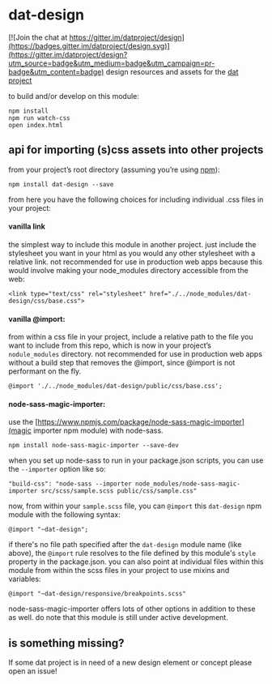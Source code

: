 # dat-design

[![Join the chat at https://gitter.im/datproject/design](https://badges.gitter.im/datproject/design.svg)](https://gitter.im/datproject/design?utm_source=badge&utm_medium=badge&utm_campaign=pr-badge&utm_content=badge)
design resources and assets for the [dat project](http://dat-data.com)

to build and/or develop on this module:
```
npm install
npm run watch-css
open index.html
```

## <a name="dat-design-api"></a>api for importing (s)css assets into other projects
from your project’s root directory (assuming you’re using [npm](http://npmjs.com)):
```
npm install dat-design --save
```
from here you have the following choices for including individual .css files in your project:

#### vanilla link
the simplest way to include this module in another project. just include the stylesheet you want in your html as you would any other stylesheet with a relative link. not recommended for use in production web apps because this would involve making your node_modules directory accessible from the web:
```
<link type="text/css" rel="stylesheet" href="./../node_modules/dat-design/css/base.css">
```
#### vanilla @import:
from within a css file in your project, include a relative path to the file you want to include from this repo, which is now in your project’s `nodule_modules` directory. not recommended for use in production web apps without a build step that removes the @import, since @import is not performant on the fly.
```
@import './../node_modules/dat-design/public/css/base.css';
```
#### node-sass-magic-importer:
use the [https://www.npmjs.com/package/node-sass-magic-importer](magic importer npm module) with node-sass.
```
npm install node-sass-magic-importer --save-dev
```
when you set up node-sass to run in your package.json scripts, you can use the `--importer` option like so:
```
"build-css": "node-sass --importer node_modules/node-sass-magic-importer src/scss/sample.scss public/css/sample.css"
```
now, from within your `sample.scss` file, you can `@import` this `dat-design` npm module with the following syntax:
```
@import "~dat-design";
```
if there's no file path specified after the `dat-design` module name (like above), the `@import` rule resolves to the file defined by this module's `style` property in the package.json. you can also point at individual files within this module from within the scss files in your project to use mixins and variables:
```
@import "~dat-design/responsive/breakpoints.scss"
```
node-sass-magic-importer offers lots of other options in addition to these as well. do note that this module is still under active development.

## is something missing?

If some dat project is in need of a new design element or concept please open an issue!
